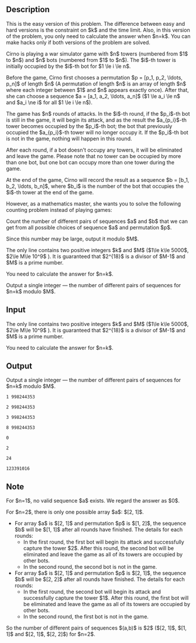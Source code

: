 ## Description

<div><p><span class="tex-font-style-bf">This is the easy version of this problem. The difference between easy and hard versions is the constraint on $k$ and the time limit. Also, in this version of the problem, you only need to calculate the answer when $n=k$. You can make hacks only if both versions of the problem are solved.</span></p><p>Cirno is playing a war simulator game with $n$ towers (numbered from $1$ to $n$) and $n$ bots (numbered from $1$ to $n$). The $i$-th tower is initially occupied by the $i$-th bot for $1 \le i \le n$.</p><p>Before the game, Cirno first chooses a permutation $p = [p_1, p_2, \ldots, p_n]$ of length $n$ (A permutation of length $n$ is an array of length $n$ where each integer between $1$ and $n$ appears exactly once). After that, she can choose a sequence $a = [a_1, a_2, \ldots, a_n]$ ($1 \le a_i \le n$ and $a_i \ne i$ for all $1 \le i \le n$).</p><p>The game has $n$ rounds of attacks. In the $i$-th round, if the $p_i$-th bot is still in the game, it will begin its attack, and as the result the $a_{p_i}$-th tower becomes occupied by the $p_i$-th bot; the bot that previously occupied the $a_{p_i}$-th tower will no longer occupy it. If the $p_i$-th bot is not in the game, nothing will happen in this round.</p><p>After each round, if a bot doesn't occupy any towers, it will be eliminated and leave the game. Please note that no tower can be occupied by more than one bot, but one bot can occupy more than one tower during the game.</p><p>At the end of the game, Cirno will record the result as a sequence $b = [b_1, b_2, \ldots, b_n]$, where $b_i$ is the number of the bot that occupies the $i$-th tower at the end of the game.</p><p>However, as a mathematics master, she wants you to solve the following counting problem instead of playing games:</p><p>Count the number of different pairs of sequences $a$ and $b$ that we can get from all possible choices of sequence $a$ and permutation $p$.</p><p>Since this number may be large, output it modulo $M$.</p></div><div class="input-specification"><p>The only line contains two positive integers $k$ and $M$ ($1\le k\le 5000$, $2\le M\le 10^9$ ). It is guaranteed that $2^{18}$ is a divisor of $M-1$ and $M$ is a prime number.</p><p>You need to calculate the answer for $n=k$.</p></div><div class="output-specification"><p>Output a single integer — the number of different pairs of sequences for $n=k$ modulo $M$.</p></div>

## Input

<p>The only line contains two positive integers $k$ and $M$ ($1\le k\le 5000$, $2\le M\le 10^9$ ). It is guaranteed that $2^{18}$ is a divisor of $M-1$ and $M$ is a prime number.</p><p>You need to calculate the answer for $n=k$.</p>

## Output

<p>Output a single integer — the number of different pairs of sequences for $n=k$ modulo $M$.</p>





```input1
1 998244353
```




```input2
2 998244353
```




```input3
3 998244353
```




```input4
8 998244353
```




```output1
0
```




```output2
2
```




```output3
24
```




```output4
123391016
```



## Note

<p>For $n=1$, no valid sequence $a$ exists. We regard the answer as $0$.</p><p>For $n=2$, there is only one possible array $a$: $[2, 1]$. </p><ul> <li> For array $a$ is $[2, 1]$ and permutation $p$ is $[1, 2]$, the sequence $b$ will be $[1, 1]$ after all rounds have finished. The details for each rounds: <ul> <li> In the first round, the first bot will begin its attack and successfully capture the tower $2$. After this round, the second bot will be eliminated and leave the game as all of its towers are occupied by other bots. </li><li> In the second round, the second bot is not in the game. </li></ul> </li><li> For array $a$ is $[2, 1]$ and permutation $p$ is $[2, 1]$, the sequence $b$ will be $[2, 2]$ after all rounds have finished. The details for each rounds: <ul> <li> In the first round, the second bot will begin its attack and successfully capture the tower $1$. After this round, the first bot will be eliminated and leave the game as all of its towers are occupied by other bots. </li><li> In the second round, the first bot is not in the game. </li></ul> </li></ul><p>So the number of different pairs of sequences $(a,b)$ is $2$ ($[2, 1]$, $[1, 1]$ and $[2, 1]$, $[2, 2]$) for $n=2$.</p>
